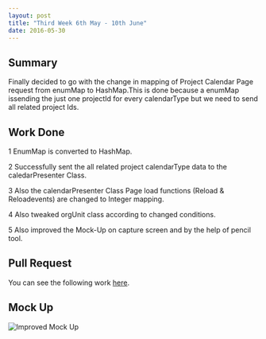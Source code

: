 ```yaml
---
layout: post
title: "Third Week 6th May - 10th June"
date: 2016-05-30
---
```

## Summary
Finally decided to go with the change in mapping of Project Calendar Page request from enumMap to HashMap.This is done because a enumMap issending the just one projectId for every calendarType but we need to send all related project Ids.

## Work Done

1 EnumMap is converted to HashMap.

2 Successfully sent the all related project calendarType data to the caledarPresenter Class.

3 Also the calendarPresenter Class Page load functions (Reload & Reloadevents) are changed to Integer mapping.

4 Also tweaked orgUnit class according to changed conditions.

5 Also improved the Mock-Up on capture screen and by the help of pencil tool.

## Pull Request

You can see the following work [here](https://github.com/sigmah-dev/sigmah/pull/27).

## Mock Up
![Improved Mock Up](https://13778736201386859235.googlegroups.com/attach/610605f2bfab7/untitled_page.png?part=0.1&view=1&vt=ANaJVrEkdhKmWuOtWUuG3ucmHIMusQg_bfA_1ulZhVvEpJeUMNcD9Sz4GJh7eFYtiSriFpWtfo-447kFJwnlSVr97oL2aMbBmLIjbX7Qf0leMUkY65gBZck)
